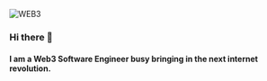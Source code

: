 ![WEB3](https://user-images.githubusercontent.com/2517870/147735359-ee3d3037-708e-4f46-9133-555ce7c6d185.png)

### Hi there 👋

#### I am a Web3 Software Engineer busy bringing in the next internet revolution. 
